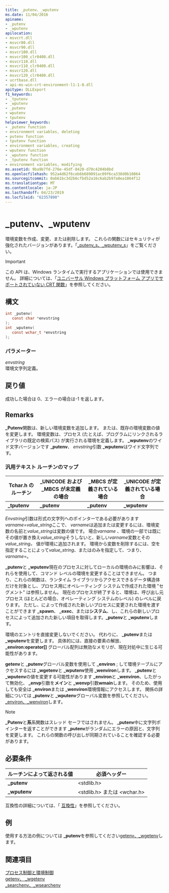 ```yaml
---
title: _putenv、_wputenv
ms.date: 11/04/2016
apiname:
- _putenv
- _wputenv
apilocation:
- msvcrt.dll
- msvcr80.dll
- msvcr90.dll
- msvcr100.dll
- msvcr100_clr0400.dll
- msvcr110.dll
- msvcr110_clr0400.dll
- msvcr120.dll
- msvcr120_clr0400.dll
- ucrtbase.dll
- api-ms-win-crt-environment-l1-1-0.dll
apitype: DLLExport
f1_keywords:
- _tputenv
- _wputenv
- _putenv
- wputenv
- tputenv
helpviewer_keywords:
- _putenv function
- environment variables, deleting
- putenv function
- tputenv function
- environment variables, creating
- wputenv function
- _wputenv function
- _tputenv function
- environment variables, modifying
ms.assetid: 9ba9b7fd-276e-45df-8420-d70c4204b8bd
ms.openlocfilehash: 952a4d62f6ceb6b689091ac09f6ca338d0b10864
ms.sourcegitcommit: 0ab61bc3d2b6cfbd52a16c6ab2b97a8ea1864f12
ms.translationtype: MT
ms.contentlocale: ja-JP
ms.lasthandoff: 04/23/2019
ms.locfileid: "62357890"
---
```

# <a name="putenv-wputenv"></a>_putenv、_wputenv

環境変数を作成、変更、または削除します。 これらの関数にはセキュリティが強化されたバージョンがあります。「[_putenv_s、_wputenv_s](putenv-s-wputenv-s.md)」をご覧ください。

> [!IMPORTANT]
> この API は、Windows ランタイムで実行するアプリケーションでは使用できません。 詳細については、「[ユニバーサル Windows プラットフォーム アプリでサポートされていない CRT 関数](../../cppcx/crt-functions-not-supported-in-universal-windows-platform-apps.md)」を参照してください。

## <a name="syntax"></a>構文

```C
int _putenv(
   const char *envstring
);
int _wputenv(
   const wchar_t *envstring
);
```

### <a name="parameters"></a>パラメーター

*envstring*<br/>
環境文字列定義。

## <a name="return-value"></a>戻り値

成功した場合は 0、エラーの場合は-1 を返します。

## <a name="remarks"></a>Remarks

**_Putenv**関数は、新しい環境変数を追加します。 または、既存の環境変数の値を変更します。 環境変数は、プロセス (たとえば、プログラムにリンクされるライブラリの既定の検索パス) が実行される環境を定義します。 **_wputenv**のワイド文字バージョンです **_putenv**、 *envstring*引数 **_wputenv**はワイド文字列です。

### <a name="generic-text-routine-mappings"></a>汎用テキスト ルーチンのマップ

|Tchar.h のルーチン|_UNICODE および _MBCS が未定義の場合|_MBCS が定義されている場合|_UNICODE が定義されている場合|
|---------------------|--------------------------------------|--------------------|-----------------------|
|**_tputenv**|**_putenv**|**_putenv**|**_wputenv**|

*Envstring*引数は形式の文字列へのポインターである必要があります*varname*=*value_string*ここで、 *varname*は追加または変更するには、環境変数の名前と*value_string*は変数の値です。 場合*varname* 、環境の一部では既にその値が置き換え*value_string*そうしないと、新しい*varname*変数とその*value_string。* 値が環境に追加されます。 環境から変数を削除するには、空を指定することによって*value_string*、またはのみを指定して、つまり、 *varname*=。

**_putenv**と **_wputenv**現在のプロセスに対してローカルの環境のみに影響は、それらを使用して、コマンド レベルの環境を変更することはできません。 つまり、これらの関数は、ランタイム ライブラリからアクセスできるデータ構造体だけを対象とし、プロセス用にオペレーティング システムで作成された環境 "セグメント" は参照しません。 現在のプロセスが終了すると、環境は、呼び出し元プロセス (ほとんどの場合、オペレーティング システムのレベル) のレベルに戻ります。 ただし、によって作成された新しいプロセスに変更された環境を渡すことができます **_spawn**、 **_exec**、または**システム**、し、これらの新しいプロセスによって追加された新しい項目を取得します。**_putenv**と **_wputenv**します。

環境のエントリを直接変更しないでください。 代わりに、 **_putenv**または **_wputenv**を変更します。 具体的には、直接の要素の解放、 **_environ:operator[]** グローバル配列は無効なメモリが、現在対処中に生じる可能性があります。

**getenv**と **_putenv**グローバル変数を使用して **_environ** ; して環境テーブルにアクセスするには **_wgetenv**と **_wputenv**使用 **_wenviron**します。 **_putenv**と **_wputenv**の値を変更する可能性があります **_environ**と **_wenviron**、したがって無効化、 **_envp**引数を**メイン**と **_wenvp**引数**wmain**します。 そのため、使用しても安全は **_environ**または **_wenviron**環境情報にアクセスします。 関係の詳細については **_putenv**と **_wputenv**グローバル変数を参照してください。 [_environ、_wenviron](../../c-runtime-library/environ-wenviron.md)します。

> [!NOTE]
> **_Putenv**と**系**系関数はスレッド セーフではされません。 **_putenv**中に文字列ポインターを返すことができます **_putenv**がランダムにエラーの原因と、文字列を変更します。 これらの関数の呼び出しが同期されていることを確認する必要があります。

## <a name="requirements"></a>必要条件

|ルーチンによって返される値|必須ヘッダー|
|-------------|---------------------|
|**_putenv**|\<stdlib.h>|
|**_wputenv**|\<stdlib.h> または \<wchar.h>|

互換性の詳細については、「 [互換性](../../c-runtime-library/compatibility.md)」を参照してください。

## <a name="example"></a>例

使用する方法の例については **_putenv**を参照してください[getenv、_wgetenv](getenv-wgetenv.md)します。

## <a name="see-also"></a>関連項目

[プロセス制御と環境制御](../../c-runtime-library/process-and-environment-control.md)<br/>
[getenv、 _wgetenv](getenv-wgetenv.md)<br/>
[_searchenv、_wsearchenv](searchenv-wsearchenv.md)<br/>
